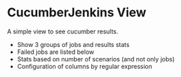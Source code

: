 CucumberJenkins View
=====

A simple view to see cucumber results.
- Show 3 groups of jobs and results stats
- Failed jobs are listed below
- Stats based on number of scenarios (and not only jobs)
- Configuration of columns by regular expression
